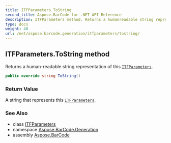 ```yaml
---
title: ITFParameters.ToString
second_title: Aspose.BarCode for .NET API Reference
description: ITFParameters method. Returns a humanreadable string representation of this ITFParameters
type: docs
weight: 40
url: /net/aspose.barcode.generation/itfparameters/tostring/
---
```

## ITFParameters.ToString method

Returns a human-readable string representation of this [`ITFParameters`](../).

```csharp
public override string ToString()
```

### Return Value

A string that represents this [`ITFParameters`](../).

### See Also

* class [ITFParameters](../)
* namespace [Aspose.BarCode.Generation](../../itfparameters/)
* assembly [Aspose.BarCode](../../../)


